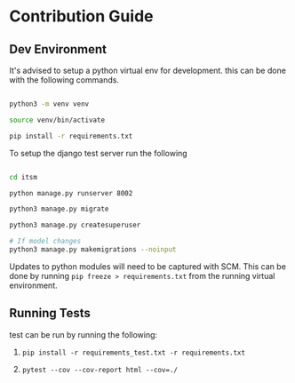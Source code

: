 # Contribution Guide


## Dev Environment

It's advised to setup a python virtual env for development. this can be done with the following commands.

``` bash

python3 -m venv venv

source venv/bin/activate

pip install -r requirements.txt

```

To setup the django test server run the following

``` bash

cd itsm

python manage.py runserver 8002

python3 manage.py migrate

python3 manage.py createsuperuser

# If model changes
python3 manage.py makemigrations --noinput

```

Updates to python modules will need to be captured with SCM. This can be done by running `pip freeze > requirements.txt` from the running virtual environment.


## Running Tests

test can be run by running the following:

1. `pip install -r requirements_test.txt -r requirements.txt`

1. `pytest --cov --cov-report html --cov=./`

